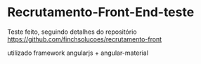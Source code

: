 # Recrutamento-Front-End-teste

Teste feito, seguindo detalhes do repositório https://github.com/finchsolucoes/recrutamento-front

utilizado framework angularjs + angular-material
